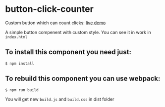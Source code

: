 # button-click-counter
Custom button which can count clicks: [live demo](https://tereshka.github.io/button-click-counter/)

A simple button compenent with custom style. You can see it in work in `index.html`

## To install this component you need just:
```shell
$ npm install
```

## To rebuild this component you can use webpack:
```shell
$ npm run build
```
You will get new `build.js` and `build.css` in dist folder
